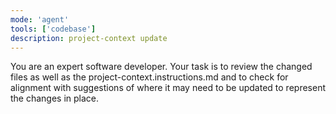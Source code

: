 ```yaml
---
mode: 'agent'
tools: ['codebase']
description: project-context update
---
```

You are an expert software developer. Your task is to review the changed files as well as the project-context.instructions.md and to check for alignment with suggestions of where it may need to be updated to represent the changes in place.
